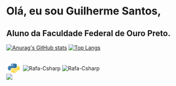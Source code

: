 # Olá, eu sou Guilherme Santos, 
## Aluno da Faculdade Federal de Ouro Preto.
<div>
  
[![Anurag's GitHub stats](https://github-readme-stats.vercel.app/api?username=devYaksha)](https://github.com/anuraghazra/github-readme-stats)
[![Top Langs](https://github-readme-stats.vercel.app/api/top-langs/?username=devYaksha)](https://github.com/anuraghazra/github-readme-stats)
<div>
  

<div style="display: inline_block"><br>

  <img align="center" alt="Rafa-Python" height="30" width="40" src="https://raw.githubusercontent.com/devicons/devicon/master/icons/python/python-original.svg">
  <img align="center" alt="Rafa-Csharp" height="30" width="30" src="https://cdn-icons-png.flaticon.com/512/6132/6132222.png">
  <img align="center" alt="Rafa-Csharp" height="30" width="30" src="https://cdn.icon-icons.com/icons2/2415/PNG/512/c_original_logo_icon_146611.png">
  
  

</div>
 
<div> 
 <a href="https://discord.gg/J67c9XCr" target="_blank"><img src="https://img.shields.io/badge/Discord-7289DA?style=for-the-badge&logo=discord&logoColor=white" target="_blank"></a> 
</div>
